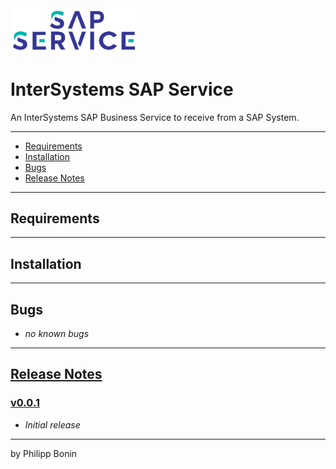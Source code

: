 <img src = "resources/logo.png" title = "logo" width = "40%"/>

# InterSystems SAP Service

An InterSystems SAP Business Service to receive from a SAP System.

---

-   [Requirements](#requirements)
-   [Installation](#installation)
-   [Bugs](#bugs)
-   [Release Notes](#release-notes)

---

## Requirements

---

## Installation

---

## Bugs

-   _no known bugs_

---

## [Release Notes](https://github.com/phil1436/intersystems-sap-service/blob/master/CHANGELOG.md)

### [v0.0.1](https://github.com/phil1436/intersystems-sap-service/tree/0.0.1)

-   _Initial release_

---

by Philipp Bonin
